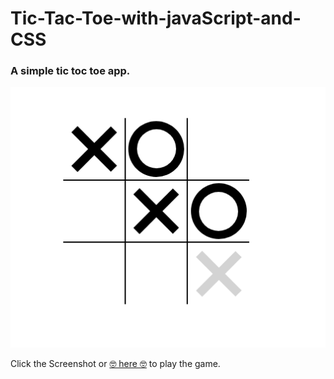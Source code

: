 # Tic-Tac-Toe-with-javaScript-and-CSS

### A simple tic toc toe app.



<a href="https://bevishal.github.io/Tic-Tac-Toe-with-javaScript-and-CSS/">![ScreenShot](https://raw.githubusercontent.com/bevishal/Tic-Tac-Toe-with-javaScript-and-CSS/main/TTT.png)</a>

Click the Screenshot or [🤓 here 🤓](https://bevishal.github.io/Tic-Tac-Toe-with-javaScript-and-CSS/") to play the game.
